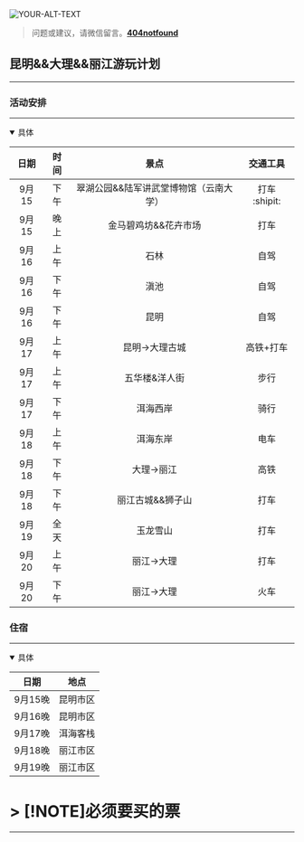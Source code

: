 <picture>
 <source media="(prefers-color-scheme: dark)" srcset="YOUR-DARKMODE-IMAGE">
 <source media="(prefers-color-scheme: light)" srcset="YOUR-LIGHTMODE-IMAGE">
 <img alt="YOUR-ALT-TEXT" src="YOUR-DEFAULT-IMAGE">
</picture>

>问题或建议，请微信留言。**[404notfound](#jump_8)**
##  昆明&&大理&&丽江游玩计划

---
### 活动安排
---
<details open >

  <summary>具体</summary>
  
| 日期   |时间 |景点 |  交通工具|
|:-----:|:--:|:-------------:|:--: |
| 9月15 |下午| 翠湖公园&&陆军讲武堂博物馆（云南大学） | 打车 :shipit:|
| 9月15 |晚上| 金马碧鸡坊&&花卉市场 | 打车 |
| 9月16 | 上午 | 石林 | 自驾 |
| 9月16 | 下午 | 滇池 | 自驾 |
| 9月16 | 下午| 昆明 | 自驾 |
| 9月17 | 上午| 昆明→大理古城 | 高铁+打车 |
| 9月17 | 上午| 五华楼&洋人街 | 步行 |
| 9月17 | 下午| 洱海西岸 | 骑行 |
| 9月18| 上午| 洱海东岸 | 电车 |
| 9月18| 下午| 大理→丽江 | 高铁 |
| 9月18| 下午| 丽江古城&&狮子山 | 打车 |
| 9月19| 全天| 玉龙雪山 | 打车 |
| 9月20| 上午| 丽江→大理 | 打车 |
| 9月20| 下午| 丽江→大理 | 火车 |

</details>

### 住宿
---

<details open >
  
<summary>具体</summary>
  
| 日期   |地点 |
|:-----:|:--:|
| 9月15晚 |昆明市区|
| 9月16晚 |昆明市区|
| 9月17晚 |洱海客栈|
| 9月18晚 |丽江市区|
| 9月19晚 |丽江市区|

</details>

# > [!NOTE]必须要买的票
---
